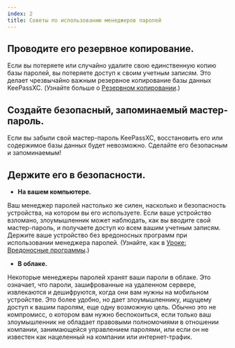 ```yaml
---
index: 2
title: Советы по использованию менеджеров паролей
---
```

## Проводите его резервное копирование.

Если вы потеряете или случайно удалите свою единственную копию базы паролей, вы потеряете доступ к своим учетным записям. Это делает чрезвычайно важным резервное копирование базы данных KeePassXC. (Узнайте больше о [Резервном копировании](umbrella://information/backing-up).)

## Создайте безопасный, запоминаемый мастер-пароль.

Если вы забыли свой мастер-пароль KeePassXC, восстановить его или содержимое базы данных будет невозможно. Сделайте его безопасным и запоминаемым!

## Держите его в безопасности.

* **На вашем компьютере.**

Ваш менеджер паролей настолько же силен, насколько и безопасность устройства, на котором вы его используете. Если ваше устройство взломано, злоумышленник может наблюдать, как вы вводите свой мастер-пароль, и получаете доступ ко всем вашим учетным записям. Держите ваше устройство без вредоносных программ при использовании менеджера паролей. (Узнайте, как в [Уроке: Вредоносные программы](umbrella://information/malware).)

*  **В облаке.**

Некоторые менеджеры паролей хранят ваши пароли в облаке. Это означает, что пароли, зашифрованные на удаленном сервере, извлекаются и дешифруются, когда они вам нужны на мобильном устройстве. Это более удобно, но дает злоумышленнику, ищущему доступ к вашим паролям, еще одну возможную цель. Обычно это не компромисс, о котором вам нужно беспокоиться, если только ваш злоумышленник не обладает правовыми полномочиями в отношении компании, занимающейся управлением паролями, или если он не известен как нацеленный на компании или интернет-трафик.
